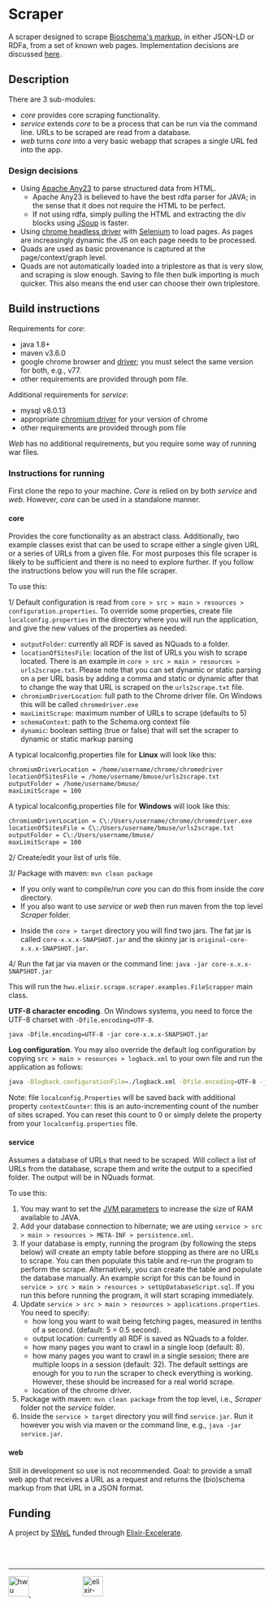 # Scraper

A scraper designed to scrape [Bioschema's markup](https://www.bioschemas.org), in either JSON-LD or RDFa, from a set of known web pages.
Implementation decisions are discussed [here](https://github.com/HW-SWeL/Scraper/wiki/Decisions).

## Description

There are 3 sub-modules:
* *core* provides core scraping functionality.
* *service* extends *core* to be a process that can be run via the command line. URLs to be scraped are read from a database.
* *web* turns *core* into a very basic webapp that scrapes a single URL fed into the app.

### Design decisions

* Using [Apache Any23](https://any23.apache.org/) to parse structured data from HTML.
    * Apache Any23 is believed to have the best rdfa parser for JAVA; in the sense that it does not require the HTML to be perfect.
    * If not using rdfa, simply pulling the HTML and extracting the div blocks using [JSoup](https://jsoup.org/) is faster.
* Using [chrome headless driver](https://chromedriver.chromium.org/) with [Selenium](https://www.seleniumhq.org/) to load pages. As pages are increasingly dynamic the JS on each page needs to be processed.
* Quads are used as basic provenance is captured at the page/context/graph level.
* Quads are not automatically loaded into a triplestore as that is very slow, and scraping is slow enough. Saving to file then bulk importing is much quicker. This also means the end user can choose their own triplestore.


## Build instructions

Requirements for *core*:
* java 1.8+
* maven v3.6.0
* google chrome browser and [driver](https://chromedriver.chromium.org/); you must select the same version for both, e.g., v77.
* other requirements are provided through pom file.

Additional requirements for *service*:
* mysql v8.0.13
* appropriate [chromium driver](https://chromedriver.chromium.org/) for your version of chrome 
* other requirements are provided through pom file

*Web* has no additional requirements, but you require some way of running war files.


### Instructions for running

First clone the repo to your machine. *Core* is relied on by both *service* and *web*. However, *core* can be used in a standalone manner.

#### core

Provides the core functionality as an abstract class. Additionally, two example classes exist that can be used to scrape either a single given URL or a series of URLs from a given file. For most purposes this file scraper is likely to be sufficient and there is no need to explore further. If you follow the instructions below you will run the file scraper.

To use this:

1/ Default configuration is read from `core > src > main > resources > configuration.properties`. To override some properties, create file `localconfig.properties` in the directory where you will run the application, and give the new values of the properties as needed:
* `outputFolder`: currently all RDF is saved as NQuads to a folder.
* `locationOfSitesFile`: location of the list of URLs you wish to scrape located. There is an example in `core > src > main > resources > urls2scrape.txt`. Please note that you can set dynamic or static parsing on a per URL basis by adding a comma and static or dynamic after that to change the way that URL is scraped on the `urls2scrape.txt` file.
* `chromiumDriverLocation`: full path to the Chrome driver file. On Windows this will be called `chromedriver.exe`
* `maxLimitScrape`: maximum number of URLs to scrape (defaults to 5)
* `schemaContext`: path to the Schema.org context file
* `dynamic`: boolean setting (true or false) that will set the scraper to dynamic or static markup parsing

A typical localconfig.properties file for **Linux** will look like this:

```
chromiumDriverLocation = /home/username/chrome/chromedriver
locationOfSitesFile = /home/username/bmuse/urls2scrape.txt
outputFolder = /home/username/bmuse/
maxLimitScrape = 100
```

A typical localconfig.properties file for **Windows** will look like this:

```
chromiumDriverLocation = C\:/Users/username/chrome/chromedriver.exe
locationOfSitesFile = C\:/Users/username/bmuse/urls2scrape.txt
outputFolder = C\:/Users/username/bmuse/
maxLimitScrape = 100
```
    
2/ Create/edit your list of urls file.

3/ Package with maven: `mvn clean package` 
   * If you only want to compile/run *core* you can do this from inside the *core* directory.
   * If you also want to use *service* or *web* then run maven from the top level *Scraper* folder.
- Inside the `core > target` directory you will find two jars. The fat jar is called `core-x.x.x-SNAPSHOT.jar` and the skinny jar is `original-core-x.x.x-SNAPSHOT.jar`. 

4/ Run the fat jar via maven or the command line: `java -jar core-x.x.x-SNAPSHOT.jar`

This will run the `hwu.elixir.scrape.scraper.examples.FileScrapper` main class.

**UTF-8 character encoding**. On Windows systems, you need to force the UTF-8 charset with `-Dfile.encoding=UTF-8`.

```shell
java -Dfile.encoding=UTF-8 -jar core-x.x.x-SNAPSHOT.jar
```

**Log configuration**. You may also override the default log configuration by copying `src > main > resources > logback.xml` to your own file and run the application as follows:

```bash
java -Dlogback.configurationFile=./logback.xml -Dfile.encoding=UTF-8 -jar core-x.x.x-SNAPSHOT.jar
```

Note: file `localconfig.Properties` will be saved back with additional property `contextCounter`: this is an auto-incrementing count of the number of sites scraped. You can reset this count to 0 or simply delete the property from your `localconfig.properties` file.



#### service

Assumes a database of URLs that need to be scraped. Will collect a list of URLs from the database, scrape them and write the output to a specified folder. The output will be in NQuads format.

To use this:
1. You may want to set the [JVM parameters](https://stackoverflow.com/questions/14763079/what-are-the-xms-and-xmx-parameters-when-starting-jvm) to increase the size of RAM available to JAVA.
2. Add your database connection to hibernate; we are using `service > src > main > resources > META-INF > persistence.xml`.
3. If your database is empty, running the program (by following the steps below) will create an empty table before stopping as there are no URLs to scrape. You can then populate this table and re-run the program to perform the scrape. Alternatively, you can create the table and populate the database manually. An example script for this can be found in `service > src > main > resources > setUpDatabaseScript.sql`. If you run this before running the program, it will start scraping immediately.
4. Update `service > src > main > resources > applications.properties`. You need to specify:
    * how long you want to wait being fetching pages, measured in tenths of a second. (default: 5 = 0.5 second).
    * output location: currently all RDF is saved as NQuads to a folder. 
    * how many pages you want to crawl in a single loop (default: 8).
    * how many pages you want to crawl in a single session; there are multiple loops in a session (default: 32). The default settings are enough for you to run the scraper to check everything is working. However, these should be increased for a real world scrape.
    * location of the chrome driver.
5. Package with maven: `mvn clean package` from the top level, i.e., *Scraper* folder not the *service* folder.
6. Inside the `service > target` directory you will find `service.jar`. Run it however you wish via maven or the command line, e.g., `java -jar service.jar`.

#### web

Still in development so use is not recommended.
Goal: to provide a small web app that receives a URL as a request and returns the (bio)schema markup from that URL in a JSON format.


## Funding

A project by [SWeL](http://www.macs.hw.ac.uk/SWeL/) funded through [Elixir-Excelerate](https://elixir-europe.org/about-us/how-funded/eu-projects/excelerate). 

<br />
<br />

***

<a href="https://www.hw.ac.uk"><img src="https://www.hw.ac.uk/dist/assets/images/logo@2x.webp" alt="hwu logo" height="40" /> </a> <span>&nbsp;&nbsp;&nbsp;&nbsp;&nbsp;&nbsp;&nbsp;&nbsp;&nbsp;&nbsp;&nbsp;&nbsp;&nbsp;&nbsp;&nbsp;&nbsp;&nbsp;&nbsp;&nbsp;&nbsp;&nbsp;&nbsp;&nbsp;&nbsp;&nbsp;</span> <a href="https://elixir-europe.org/about-us/how-funded/eu-projects/excelerate"><img src="https://www.elixir-europe.org/sites/default/files/images/excelerate_whitebackground.png" alt="elixir-excelerate logo" height="40"/></a>

